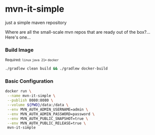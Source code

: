 # mvn-it-simple
just a simple maven repository

Where are all the small-scale mvn repos that are ready out of the box?... Here's one...

### Build Image
<sub>Required: `linux` `java 21+` `docker`</sub>
```bash
./gradlew clean build && ./gradlew docker-build
```


### Basic Configuration

```bash
docker run \
 --name mvn-it-simple \
 --publish 8080:8080 \
 --volume ${PWD}/data:/data \
 --env MVN_AUTH_ADMIN_USERNAME=admin \
 --env MVN_AUTH_ADMIN_PASSWORD=password \
 --env MVN_AUTH_PUBLIC_SNAPSHOT=true \
 --env MVN_AUTH_PUBLIC_RELEASE=true \
 mvn-it-simple
```